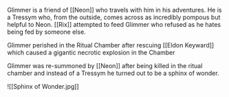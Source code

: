 Glimmer is a friend of [[Neon]] who travels with him in his adventures. He is a Tressym who, from the outside, comes across as incredibly pompous but helpful to Neon. [[Rix]] attempted to feed Glimmer who refused as he hates being fed by someone else.

Glimmer perished in the Ritual Chamber after rescuing [[Eldon Keyward]] which caused a gigantic necrotic explosion in the Chamber

Glimmer was re-summoned by [[Neon]] after being killed in the ritual chamber and instead of a Tressym he turned out to be a sphinx of wonder.

![[Sphinx of Wonder.jpg]]